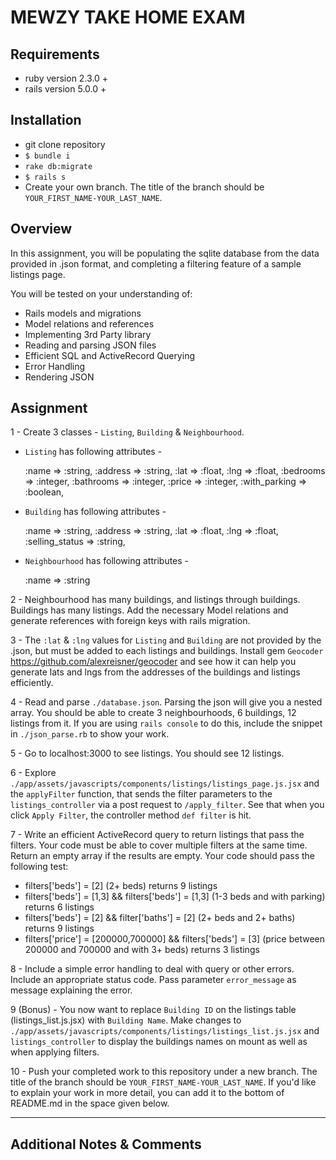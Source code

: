 # MEWZY TAKE HOME EXAM

## Requirements

- ruby version 2.3.0 +
- rails version 5.0.0 +

## Installation

- git clone repository
- `$ bundle i`
- `rake db:migrate`
- `$ rails s`
- Create your own branch. The title of the branch should be `YOUR_FIRST_NAME-YOUR_LAST_NAME`.

## Overview

In this assignment, you will be populating the sqlite database from the data provided in .json format, and completing a filtering feature of a sample listings page.

You will be tested on your understanding of:

- Rails models and migrations
- Model relations and references
- Implementing 3rd Party library
- Reading and parsing JSON files
- Efficient SQL and ActiveRecord Querying
- Error Handling
- Rendering JSON

## Assignment

1 - Create 3 classes - `Listing`, `Building` & `Neighbourhood`.

  - `Listing` has following attributes -

    :name => :string,
    :address => :string,
    :lat => :float,
    :lng => :float,
    :bedrooms => :integer,
    :bathrooms => :integer,
    :price => :integer,
    :with_parking => :boolean,

  - `Building` has following attributes -

    :name => :string,
    :address => :string,
    :lat => :float,
    :lng => :float,
    :selling_status => :string,

  - `Neighbourhood` has following attributes -

    :name => :string

2 - Neighbourhood has many buildings, and listings through buildings. Buildings has many listings. Add the necessary Model relations and generate references with foreign keys with rails migration.

3 - The `:lat` & `:lng` values for `Listing` and `Building` are not provided by the .json, but must be added to each listings and buildings. Install gem `Geocoder` https://github.com/alexreisner/geocoder and see how it can help you generate lats and lngs from the addresses of the buildings and listings efficiently.

4 - Read and parse `./database.json`. Parsing the json will give you a nested array. You should be able to create 3 neighbourhoods, 6 buildings, 12 listings from it. If you are using `rails console` to do this, include the snippet in `./json_parse.rb` to show your work.

5 - Go to localhost:3000 to see listings. You should see 12 listings.

6 - Explore `./app/assets/javascripts/components/listings/listings_page.js.jsx` and the `applyFilter` function, that sends the filter parameters to the `listings_controller` via a post request to `/apply_filter`. See that when you click `Apply Filter`, the controller method `def filter` is hit.

7 - Write an efficient ActiveRecord query to return listings that pass the filters. Your code must be able to cover multiple filters at the same time. Return an empty array if the results are empty. Your code should pass the following test:

* filters['beds'] = [2] (2+ beds) returns 9 listings
* filters['beds'] = [1,3] && filters['beds'] = [1,3] (1-3 beds and with parking) returns 6 listings
* filters['beds'] = [2] && filter['baths'] = [2] (2+ beds and 2+ baths) returns 9 listings
* filters['price'] = [200000,700000] && filters['beds'] = [3] (price between 200000 and 700000 and with 3+ beds) returns 3 listings

8 - Include a simple error handling to deal with query or other errors. Include an appropriate status code. Pass parameter `error_message` as message explaining the error.

9 (Bonus) - You now want to replace `Building ID` on the listings table (listings_list.js.jsx) with `Building Name`. Make changes to `./app/assets/javascripts/components/listings/listings_list.js.jsx` and `listings_controller` to display the buildings names on mount as well as when applying filters.

10 - Push your completed work to this repository under a new branch. The title of the branch should be `YOUR_FIRST_NAME-YOUR_LAST_NAME`. If you'd like to explain your work in more detail, you can add it to the bottom of README.md in the space given below.

***

## Additional Notes & Comments
